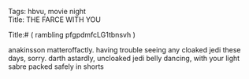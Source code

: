 Tags: hbvu, movie night  
Title: THE FARCE WITH YOU  
  
Title:# ( rambling pfgpdmfcLG1tbnsvh )  
  
anakinsson matteroffactly. having trouble seeing any cloaked jedi these days, sorry. darth astardly, uncloaked jedi belly dancing, with your light sabre packed safely in shorts  
